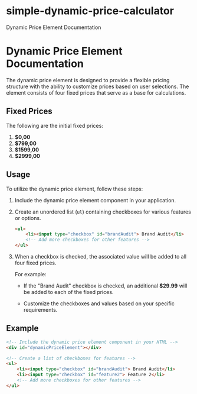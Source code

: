 # simple-dynamic-price-calculator
Dynamic Price Element Documentation
# Dynamic Price Element Documentation

The dynamic price element is designed to provide a flexible pricing structure with the ability to customize prices based on user selections. The element consists of four fixed prices that serve as a base for calculations.

## Fixed Prices

The following are the initial fixed prices:

1. **$0,00**
2. **$799,00**
3. **$1599,00**
4. **$2999,00**

## Usage

To utilize the dynamic price element, follow these steps:

1. Include the dynamic price element component in your application.

2. Create an unordered list (`ul`) containing checkboxes for various features or options.

    ```html
    <ul>
        <li><input type="checkbox" id="brandAudit"> Brand Audit</li>
        <!-- Add more checkboxes for other features -->
    </ul>
    ```

3. When a checkbox is checked, the associated value will be added to all four fixed prices.

    For example:

    - If the "Brand Audit" checkbox is checked, an additional **$29.99** will be added to each of the fixed prices.

    - Customize the checkboxes and values based on your specific requirements.

## Example

```html
<!-- Include the dynamic price element component in your HTML -->
<div id="dynamicPriceElement"></div>

<!-- Create a list of checkboxes for features -->
<ul>
    <li><input type="checkbox" id="brandAudit"> Brand Audit</li>
    <li><input type="checkbox" id="feature2"> Feature 2</li>
    <!-- Add more checkboxes for other features -->
</ul>



